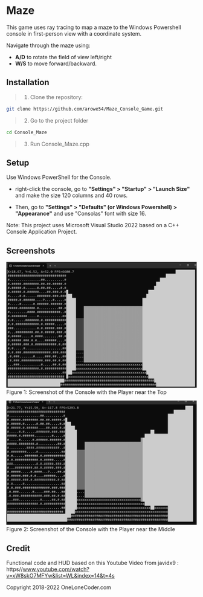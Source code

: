 # Maze
This game uses ray tracing to map a maze to the Windows Powershell console in first-person view with a coordinate system.


Navigate through the maze using: 
- **A/D** to rotate the field of view left/right 
- **W/S** to move forward/backward.


## Installation
> 1. Clone the repository:
```bash 
git clone https://github.com/arowe54/Maze_Console_Game.git
```
> 2. Go to the project folder
``` bash
cd Console_Maze
```
> 3. Run Console_Maze.cpp

## Setup
Use Windows PowerShell for the Console.

- right-click the console, go to __"Settings" > "Startup" > "Launch Size"__ and make the size 120 columns and 40 rows.

- Then, go to __"Settings" > "Defaults" (or Windows Powershell) > "Appearance"__ and use "Consolas" font with size 16.

Note: This project uses Microsoft Visual Studio 2022 based on a C++ Console Application Project.

## Screenshots
![Screenshot One](./assets/Screenshot_Console1.png)
Figure 1: Screenshot of the Console with the Player near the Top



![Screenshot_Two](./assets/Screenshot_Console2.png)
Figure 2: Screenshot of the Console with the Player near the Middle



## Credit
Functional code and HUD based on this Youtube Video from javidx9 : https//www.youtube.com/watch?v=xW8skO7MFYw&list=WL&index=14&t=4s 

Copyright 2018-2022 OneLoneCoder.com
